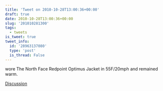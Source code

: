 ```yaml
---
title: 'Tweet on 2010-10-28T13:00:36+00:00'
draft: true
date: 2010-10-28T13:00:36+00:00
slug: '201010281300'
tags:
  - tweets
is_tweet: true
tweet_info:
  id: '28963137080'
  type: 'post'
  is_thread: False
---
```




wore The North Face Redpoint Optimus Jacket in 55F/20mph and remained warm.

[Discussion](https://x.com/sytelus/status/28963137080)
